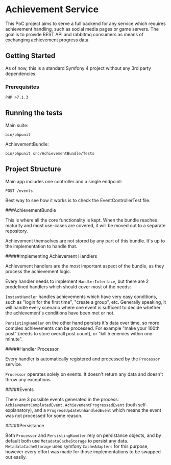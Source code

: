 # Achievement Service

This PoC project aims to serve a full backend for any service which requires
achievement handling, such as social media pages or game servers.
The goal is to provide REST API and rabbitmq consumers as means of exchanging achievement progress data.

## Getting Started

As of now, this is a standard Symfony 4 project without any 3rd party dependencies.

### Prerequisites

```
PHP >7.1.3
```

## Running the tests

Main suite:
```
bin/phpunit
```

AchievementBundle:
```
bin/phpunit src/AchievementBundle/Tests
```

## Project Structure

Main app includes one controller and a single endpoint:

```
POST /events
```

Best way to see how it works is to check the EventControllerTest file.


###AchievementBundle

This is where all the core functionality is kept.
When the bundle reaches maturity and most use-cases are covered, it will be moved out to a separate repository.

Achievement themselves are not stored by any part of this bundle.
It's up to the implementation to handle that.

#####Implementing Achievement Handlers

Achievement handlers are the most important aspect of the bundle, as
they process the achievement logic.

Every handler needs to implement `HandlerInterface`, but there
are 2 predefined handlers which should cover most of the needs:

`InstantHandler` handles achievements which have very easy conditions, such as
"login for the first time", "create a group", etc.
Generally speaking, it will handle every scenario where one event is  sufficent to
decide whether the achievement's conditions have been met or not.

`PersistingHandler` on the other hand persists it's data over time, so more complex
achievements can be processed. For example "make your 100th post" (needs to store overall post count),
or "kill 5 enemies within one minute".

#####Handler Processor

Every handler is automatically registered and processed by the `Processor` service.

`Processor` operates solely on events. It doesn't return any data and doesn't throw any exceptions.

#####Events

There are 3 possible events generated in the process:
`AchievementCompletedEvent`,
`AchievementProgressedEvent` (both self-explanatory), and a `ProgressUpdateUnhandledEvent` which
means the event was not processed for some reason.

#####Persistance

Both `Processor` and `PersistingHandler` rely on persistance objects, and
by default both use `MetadataCacheStorage` to persist any data.
`MetadataCacheStorage` uses symfony `CacheAdapters` for this purpose, however
every effort was made for those implementations to be swapped out easily.
